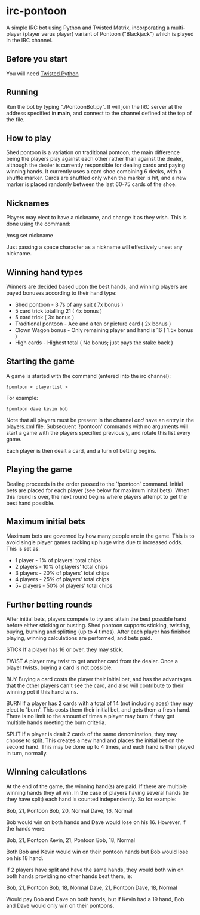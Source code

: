 irc-pontoon
====

A simple IRC bot using Python and Twisted Matrix, incorporating a multi-player (player verus player) variant of Pontoon ("Blackjack") which is played in the IRC channel.

Before you start
----

You will need [Twisted Python](http://twistedmatrix.com)

Running
----

Run the bot by typing "./PontoonBot.py".  It will join the IRC server at the address specified in __main__, and connect to the channel defined at the top of the file.

How to play
----

Shed pontoon is a variation on traditional pontoon, the main difference being the players play against each other rather than against the dealer, although the dealer is currently responsible for dealing cards and paying winning hands. It currently uses a card shoe combining 6 decks, with a shuffle marker. Cards are shuffled only when the marker is hit, and a new marker is placed randomly between the last 60-75 cards of the shoe.

Nicknames
----

Players may elect to have a nickname, and change it as they wish. This is done using the command:

/msg <bot-name> set nickname <new-nickname>

Just passing a space character as a nickname will effectively unset any nickname.

Winning hand types
----

Winners are decided based upon the best hands, and winning players are payed bonuses according to their hand type:

* Shed pontoon - 3 7s of any suit ( 7x bonus )
* 5 card trick totalling 21 ( 4x bonus )
* 5 card trick ( 3x bonus )
* Traditional pontoon - Ace and a ten or picture card ( 2x bonus )
* Clown Wagon bonus - Only remaining player and hand is 16 ( 1.5x bonus )
* High cards - Highest total ( No bonus; just pays the stake back )

Starting the game
----

A game is started with the command (entered into the irc channel):

````
!pontoon < playerlist >
````

For example: 

````
!pontoon dave kevin bob
````

Note that all players must be present in the channel _and_ have an entry in the players.xml file.  Subsequent `!pontoon' commands with no arguments will start a game with the players specified previously, and rotate this list every game.

Each player is then dealt a card, and a turn of betting begins.

Playing the game
----

Dealing proceeds in the order passed to the `!pontoon' command. Initial bets are placed for each player (see below for maximum inital bets). When this round is over, the next round begins where players attempt to get the best hand possible.

Maximum initial bets
----

Maximum bets are governed by how many people are in the game. This is to avoid single player games racking up huge wins due to increased odds.  This is set as:

* 1 player - 1% of players' total chips
* 2 players - 10% of players' total chips
* 3 players - 20% of players' total chips
* 4 players - 25% of players' total chips
* 5+ players - 50% of players' total chips

Further betting rounds
----

After initial bets, players compete to try and attain the best possible hand before either sticking or busting. Shed pontoon supports sticking, twisting, buying, burning and splitting (up to 4 times). After each player has finished playing, winning calculations are performed, and bets paid.

STICK
If a player has 16 or over, they may stick.

TWIST
A player may twist to get another card from the dealer. Once a player twists, buying a card is not possible.

BUY
Buying a card costs the player their initial bet, and has the advantages that the other players can't see the card, and also will contribute to their winning pot if this hand wins.

BURN
If a player has 2 cards with a total of 14 (not including aces) they may elect to 'burn'. This costs them their initial bet, and gets them a fresh hand. There is no limit to the amount of times a player may burn if they get multiple hands meeting the burn criteria.

SPLIT
If a player is dealt 2 cards of the same denomination, they may choose to split. This creates a new hand and places the initial bet on the second hand. This may be done up to 4 times, and each hand is then played in turn, normally.

Winning calculations
----

At the end of the game, the winning hand(s) are paid. If there are multiple winning hands they all win. In the case of players having several hands (ie they have split) each hand is counted independently. So for example:

Bob, 21, Pontoon
Bob, 20, Normal
Dave, 16, Normal

Bob would win on both hands and Dave would lose on his 16. However, if the hands were:

Bob, 21, Pontoon
Kevin, 21, Pontoon
Bob, 18, Normal

Both Bob and Kevin would win on their pontoon hands but Bob would lose on his 18 hand.

If 2 players have split and have the same hands, they would both win on both hands providing no other hands beat them, ie:

Bob, 21, Pontoon
Bob, 18, Normal
Dave, 21, Pontoon
Dave, 18, Normal

Would pay Bob and Dave on both hands, but if Kevin had a 19 hand, Bob and Dave would only win on their pontoons.
